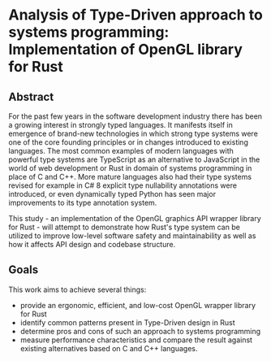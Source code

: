 # Analysis of Type-Driven approach to systems programming: Implementation of OpenGL library for Rust

## Abstract

For the past few years in the software development industry there has been a growing interest in strongly typed languages. It manifests itself in emergence of brand-new technologies in which strong type systems were one of the core founding principles or in changes introduced to existing languages. The most common examples of modern languages with powerful type systems are TypeScript as an alternative to JavaScript in the world of web development or Rust in domain of systems programming in place of C and C++. More mature languages also had their type systems revised for example in C# 8 explicit type nullability annotations were introduced, or even dynamically typed Python has seen major improvements to its type annotation system.

This study - an implementation of the OpenGL graphics API wrapper library for Rust - will attempt to demonstrate how Rust's type system can be utilized to improve low-level software safety and maintainability as well as how it affects API design and codebase structure.
	
## Goals

This work aims to achieve several things:
- provide an ergonomic, efficient, and low-cost OpenGL wrapper library for Rust
- identify common patterns present in Type-Driven design in Rust
- determine pros and cons of such an approach to systems programming
- measure performance characteristics and compare the result against existing alternatives based on C and C++ languages.
